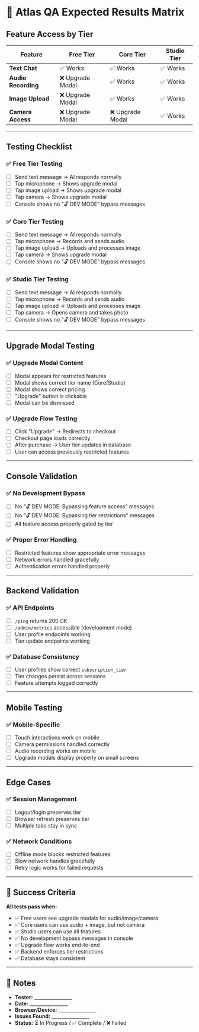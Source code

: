 # 🎯 Atlas QA Expected Results Matrix

## Feature Access by Tier

| Feature | Free Tier | Core Tier | Studio Tier |
|---------|-----------|-----------|-------------|
| **Text Chat** | ✅ Works | ✅ Works | ✅ Works |
| **Audio Recording** | ❌ Upgrade Modal | ✅ Works | ✅ Works |
| **Image Upload** | ❌ Upgrade Modal | ✅ Works | ✅ Works |
| **Camera Access** | ❌ Upgrade Modal | ❌ Upgrade Modal | ✅ Works |

---

## Testing Checklist

### ✅ **Free Tier Testing**
- [ ] Send text message → AI responds normally
- [ ] Tap microphone → Shows upgrade modal
- [ ] Tap image upload → Shows upgrade modal  
- [ ] Tap camera → Shows upgrade modal
- [ ] Console shows no "🔓 DEV MODE" bypass messages

### ✅ **Core Tier Testing**
- [ ] Send text message → AI responds normally
- [ ] Tap microphone → Records and sends audio
- [ ] Tap image upload → Uploads and processes image
- [ ] Tap camera → Shows upgrade modal
- [ ] Console shows no "🔓 DEV MODE" bypass messages

### ✅ **Studio Tier Testing**
- [ ] Send text message → AI responds normally
- [ ] Tap microphone → Records and sends audio
- [ ] Tap image upload → Uploads and processes image
- [ ] Tap camera → Opens camera and takes photo
- [ ] Console shows no "🔓 DEV MODE" bypass messages

---

## Upgrade Modal Testing

### ✅ **Upgrade Modal Content**
- [ ] Modal appears for restricted features
- [ ] Modal shows correct tier name (Core/Studio)
- [ ] Modal shows correct pricing
- [ ] "Upgrade" button is clickable
- [ ] Modal can be dismissed

### ✅ **Upgrade Flow Testing**
- [ ] Click "Upgrade" → Redirects to checkout
- [ ] Checkout page loads correctly
- [ ] After purchase → User tier updates in database
- [ ] User can access previously restricted features

---

## Console Validation

### ✅ **No Development Bypass**
- [ ] No "🔓 DEV MODE: Bypassing feature access" messages
- [ ] No "🔓 DEV MODE: Bypassing tier restrictions" messages
- [ ] All feature access properly gated by tier

### ✅ **Proper Error Handling**
- [ ] Restricted features show appropriate error messages
- [ ] Network errors handled gracefully
- [ ] Authentication errors handled properly

---

## Backend Validation

### ✅ **API Endpoints**
- [ ] `/ping` returns 200 OK
- [ ] `/admin/metrics` accessible (development mode)
- [ ] User profile endpoints working
- [ ] Tier update endpoints working

### ✅ **Database Consistency**
- [ ] User profiles show correct `subscription_tier`
- [ ] Tier changes persist across sessions
- [ ] Feature attempts logged correctly

---

## Mobile Testing

### ✅ **Mobile-Specific**
- [ ] Touch interactions work on mobile
- [ ] Camera permissions handled correctly
- [ ] Audio recording works on mobile
- [ ] Upgrade modals display properly on small screens

---

## Edge Cases

### ✅ **Session Management**
- [ ] Logout/login preserves tier
- [ ] Browser refresh preserves tier
- [ ] Multiple tabs stay in sync

### ✅ **Network Conditions**
- [ ] Offline mode blocks restricted features
- [ ] Slow network handles gracefully
- [ ] Retry logic works for failed requests

---

## 🎯 **Success Criteria**

**All tests pass when:**
- ✅ Free users see upgrade modals for audio/image/camera
- ✅ Core users can use audio + image, but not camera
- ✅ Studio users can use all features
- ✅ No development bypass messages in console
- ✅ Upgrade flow works end-to-end
- ✅ Backend enforces tier restrictions
- ✅ Database stays consistent

---

## 📝 **Notes**

- **Tester:** ________________
- **Date:** ________________
- **Browser/Device:** ________________
- **Issues Found:** ________________
- **Status:** ⏳ In Progress / ✅ Complete / ❌ Failed
